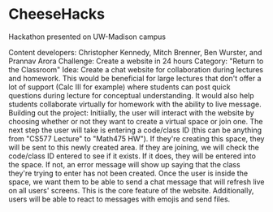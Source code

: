 # CheeseHacks
Hackathon presented on UW-Madison campus

Content developers: Christopher Kennedy, Mitch Brenner, Ben Wurster, and Prannav Arora
Challenge: Create a website in 24 hours
Category: "Return to the Classroom"
Idea: Create a chat website for collaboration during lectures and homework. This would be beneficial for large lectures that don't offer a lot of support (Calc III for example) where students can post quick questions during lecture for conceptual understanding. It would also help students collaborate virtually for homework with the ability to live message.
Building out the project: Initiially, the user will interact with the website by choosing whether or not they want to create a virtual space or join one. The next step the user will take is entering a code/class ID (this can be anything from "CS577 Lecture" to "Math475 HW"). If they're creating this space, they will be sent to this newly created area. If they are joining, we will check the code/class ID entered to see if it exists. If it does, they will be entered into the space. If not, an error message will show up saying that the class they're trying to enter has not been created. Once the user is inside the space, we want them to be able to send a chat message that will refresh live on all users' screens. This is the core feature of the website. Additionally, users will be able to react to messages with emojis and send files.
